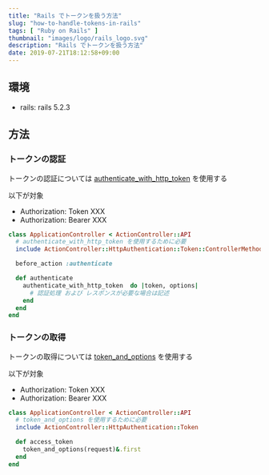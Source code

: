 ```yaml
---
title: "Rails でトークンを扱う方法"
slug: "how-to-handle-tokens-in-rails"
tags: [ "Ruby on Rails" ]
thumbnail: "images/logo/rails_logo.svg"
description: "Rails でトークンを扱う方法"
date: 2019-07-21T18:12:58+09:00
---
```


## 環境

* rails: rails 5.2.3

## 方法

### トークンの認証

トークンの認証については [authenticate_with_http_token](https://api.rubyonrails.org/classes/ActionController/HttpAuthentication/Token/ControllerMethods.html) を使用する  

以下が対象

* Authorization: Token XXX
* Authorization: Bearer XXX

```rb
class ApplicationController < ActionController::API
  # authenticate_with_http_token を使用するために必要
  include ActionController::HttpAuthentication::Token::ControllerMethods

  before_action :authenticate

  def authenticate
    authenticate_with_http_token  do |token, options|
      # 認証処理 および レスポンスが必要な場合は記述
    end
  end
end
```

### トークンの取得

トークンの取得については [token_and_options](https://apidock.com/rails/v5.2.3/ActionController/HttpAuthentication/Token/token_and_options) を使用する  

以下が対象

* Authorization: Token XXX
* Authorization: Bearer XXX

```rb
class ApplicationController < ActionController::API
  # token_and_options を使用するために必要
  include ActionController::HttpAuthentication::Token

  def access_token
    token_and_options(request)&.first
  end
end
```
